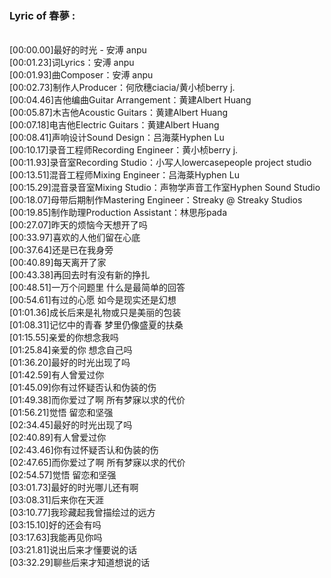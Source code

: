 <h3>Lyric of 春夢 :</h3><p><br>[00:00.00]最好的时光 - 安溥 anpu
<br>[00:01.23]词Lyrics：安溥 anpu
<br>[00:01.93]曲Composer：安溥 anpu
<br>[00:02.73]制作人Producer：何欣穗ciacia/黄小桢berry j.
<br>[00:04.46]吉他编曲Guitar Arrangement：黄建Albert Huang
<br>[00:05.87]木吉他Acoustic Guitars：黄建Albert Huang
<br>[00:07.18]电吉他Electric Guitars：黄建Albert Huang
<br>[00:08.41]声响设计Sound Design：吕海棻Hyphen Lu
<br>[00:10.17]录音工程师Recording Engineer：黄小桢berry j.
<br>[00:11.93]录音室Recording Studio：小写人lowercasepeople project studio
<br>[00:13.51]混音工程师Mixing Engineer：吕海棻Hyphen Lu
<br>[00:15.29]混音录音室Mixing Studio：声物学声音工作室Hyphen Sound Studio
<br>[00:18.07]母带后期制作Mastering Engineer：Streaky @ Streaky Studios
<br>[00:19.85]制作助理Production Assistant：林思彤pada
<br>[00:27.07]昨天的烦恼今天想开了吗
<br>[00:33.97]喜欢的人他们留在心底
<br>[00:37.64]还是已在我身旁
<br>[00:40.89]每天离开了家
<br>[00:43.38]再回去时有没有新的挣扎
<br>[00:48.51]一万个问题里 什么是最简单的回答
<br>[00:54.61]有过的心愿 如今是现实还是幻想
<br>[01:01.36]成长后来是礼物或只是美丽的包装
<br>[01:08.31]记忆中的青春 梦里仍像盛夏的扶桑
<br>[01:15.55]亲爱的你想念我吗
<br>[01:25.84]亲爱的你 想念自己吗
<br>[01:36.20]最好的时光出现了吗
<br>[01:42.59]有人曾爱过你
<br>[01:45.09]你有过怀疑否认和伪装的伤
<br>[01:49.38]而你爱过了啊 所有梦寐以求的代价
<br>[01:56.21]觉悟 留恋和坚强
<br>[02:34.45]最好的时光出现了吗
<br>[02:40.89]有人曾爱过你
<br>[02:43.46]你有过怀疑否认和伪装的伤
<br>[02:47.65]而你爱过了啊 所有梦寐以求的代价
<br>[02:54.57]觉悟 留恋和坚强
<br>[03:01.73]最好的时光哪儿还有啊
<br>[03:08.31]后来你在天涯
<br>[03:10.77]我珍藏起我曾描绘过的远方
<br>[03:15.10]好的还会有吗
<br>[03:17.63]我能再见你吗
<br>[03:21.81]说出后来才懂要说的话
<br>[03:32.29]聊些后来才知道想说的话
</p>